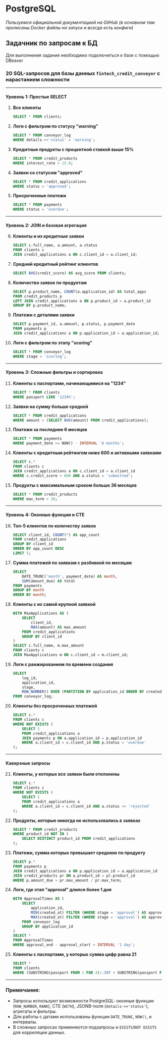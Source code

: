 # PostgreSQL

_Пользуемся официальной документацией на GitHub (в основном там прописаны Docker файлы на запуск и всегда есть конфиги)_

## Задачник по запросам к БД
Для выполнения задания необходимо подключиться к базе с помощью DBeaver

### 20 SQL-запросов для базы данных `fintech_credit_conveyor` с нарастанием сложности

---

#### **Уровень 1: Простые SELECT**
1. **Все клиенты**  
   ```sql
   SELECT * FROM clients;
   ```

2. **Логи с фильтром по статусу "warning"**  
   ```sql
   SELECT * FROM conveyor_log 
   WHERE details->>'status' = 'warning';
   ```

3. **Кредитные продукты с процентной ставкой выше 15%**  
   ```sql
   SELECT * FROM credit_products 
   WHERE interest_rate > 15.0;
   ```

4. **Заявки со статусом "approved"**  
   ```sql
   SELECT * FROM credit_applications 
   WHERE status = 'approved';
   ```

5. **Просроченные платежи**  
   ```sql
   SELECT * FROM payments 
   WHERE status = 'overdue';
   ```

---

#### **Уровень 2: JOIN и базовая агрегация**
6. **Клиенты и их кредитные заявки**  
   ```sql
   SELECT c.full_name, a.amount, a.status 
   FROM clients c 
   JOIN credit_applications a ON c.client_id = a.client_id;
   ```

7. **Средний кредитный рейтинг клиентов**  
   ```sql
   SELECT AVG(credit_score) AS avg_score FROM clients;
   ```

8. **Количество заявок по продуктам**  
   ```sql
   SELECT p.product_name, COUNT(a.application_id) AS total_apps 
   FROM credit_products p 
   LEFT JOIN credit_applications a ON p.product_id = a.product_id 
   GROUP BY p.product_name;
   ```

9. **Платежи с деталями заявки**  
   ```sql
   SELECT p.payment_id, a.amount, p.status, p.payment_date 
   FROM payments p 
   JOIN credit_applications a ON p.application_id = a.application_id;
   ```

10. **Логи с фильтром по этапу "scoring"**  
    ```sql
    SELECT * FROM conveyor_log 
    WHERE stage = 'scoring';
    ```

---

#### **Уровень 3: Сложные фильтры и сортировка**
11. **Клиенты с паспортами, начинающимися на "1234"**  
    ```sql
    SELECT * FROM clients 
    WHERE passport LIKE '1234%';
    ```

12. **Заявки на сумму больше средней**  
    ```sql
    SELECT * FROM credit_applications 
    WHERE amount > (SELECT AVG(amount) FROM credit_applications);
    ```

13. **Платежи за последние 6 месяцев**  
    ```sql
    SELECT * FROM payments 
    WHERE payment_date >= NOW() - INTERVAL '6 months';
    ```

14. **Клиенты с кредитным рейтингом ниже 600 и активными заявками**  
    ```sql
    SELECT c.* 
    FROM clients c 
    JOIN credit_applications a ON c.client_id = a.client_id 
    WHERE c.credit_score < 600 AND a.status = 'submitted';
    ```

15. **Продукты с максимальным сроком больше 36 месяцев**  
    ```sql
    SELECT * FROM credit_products 
    WHERE max_term > 36;
    ```

---

#### **Уровень 4: Оконные функции и CTE**
16. **Топ-5 клиентов по количеству заявок**  
    ```sql
    SELECT client_id, COUNT(*) AS app_count 
    FROM credit_applications 
    GROUP BY client_id 
    ORDER BY app_count DESC 
    LIMIT 5;
    ```

17. **Сумма платежей по заявкам с разбивкой по месяцам**  
    ```sql
    SELECT 
        DATE_TRUNC('month', payment_date) AS month,
        SUM(amount_due) AS total 
    FROM payments 
    GROUP BY month 
    ORDER BY month;
    ```

18. **Клиенты с их самой крупной заявкой**  
    ```sql
    WITH MaxApplications AS (
        SELECT 
            client_id, 
            MAX(amount) AS max_amount 
        FROM credit_applications 
        GROUP BY client_id
    )
    SELECT c.full_name, m.max_amount 
    FROM clients c 
    JOIN MaxApplications m ON c.client_id = m.client_id;
    ```

19. **Логи с ранжированием по времени создания**  
    ```sql
    SELECT 
        log_id, 
        application_id, 
        stage, 
        ROW_NUMBER() OVER (PARTITION BY application_id ORDER BY created_at) AS step_number 
    FROM conveyor_log;
    ```

20. **Клиенты без просроченных платежей**  
    ```sql
    SELECT c.* 
    FROM clients c 
    WHERE NOT EXISTS (
        SELECT 1 
        FROM credit_applications a 
        JOIN payments p ON a.application_id = p.application_id 
        WHERE a.client_id = c.client_id AND p.status = 'overdue'
    );
    ```

---

#### **Каверзные запросы**
21. **Клиенты, у которых все заявки были отклонены**  
    ```sql
    SELECT c.* 
    FROM clients c 
    WHERE NOT EXISTS (
        SELECT 1 
        FROM credit_applications a 
        WHERE a.client_id = c.client_id AND a.status <> 'rejected'
    );
    ```

22. **Продукты, которые никогда не использовались в заявках**  
    ```sql
    SELECT * FROM credit_products 
    WHERE product_id NOT IN (
        SELECT DISTINCT product_id FROM credit_applications
    );
    ```

23. **Платежи, сумма которых превышает среднюю по продукту**  
    ```sql
    SELECT p.* 
    FROM payments p 
    JOIN credit_applications a ON p.application_id = a.application_id 
    JOIN credit_products pr ON a.product_id = pr.product_id 
    WHERE p.amount_due > pr.max_amount / pr.max_term;
    ```

24. **Логи, где этап "approval" длился более 1 дня**  
    ```sql
    WITH ApprovalTimes AS (
        SELECT 
            application_id,
            MIN(created_at) FILTER (WHERE stage = 'approval') AS approval_start,
            MAX(created_at) FILTER (WHERE stage = 'approval') AS approval_end
        FROM conveyor_log 
        GROUP BY application_id
    )
    SELECT * 
    FROM ApprovalTimes 
    WHERE approval_end - approval_start > INTERVAL '1 day';
    ```

25. **Клиенты с паспортами, у которых сумма цифр равна 21**  
    ```sql
    SELECT * 
    FROM clients 
    WHERE (SUBSTRING(passport FROM 1 FOR 4)::INT + SUBSTRING(passport FROM 6 FOR 6)::INT) = 21;
    ```

---

### Примечания:
- Запросы используют возможности PostgreSQL: оконные функции (`ROW_NUMBER`, `RANK`), CTE (`WITH`), JSONB-поля (`details->>'status'`), агрегаты и фильтры.
- Для работы с датами использованы функции `DATE_TRUNC`, `NOW()`, и интервалы.
- В сложных запросах применяются подзапросы и `EXISTS`/`NOT EXISTS` для корреляции данных.
